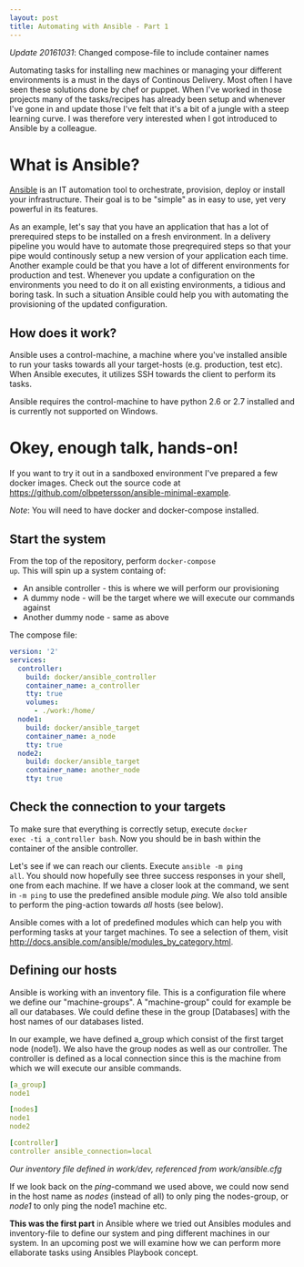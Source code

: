 ```yaml
---
layout: post
title: Automating with Ansible - Part 1
---
```


*Update 20161031*: Changed compose-file to include container names

Automating tasks for installing new machines or managing your different environments is a must in the days of
Continous Delivery. Most often I have seen these solutions done by chef or puppet. When I've worked in those projects
many of the tasks/recipes has already been setup and whenever I've gone in and update those I've felt that it's a bit of
 a jungle with a steep learning curve. I was therefore very interested when I got introduced to Ansible by a colleague.

# What is Ansible?
[Ansible](https://www.ansible.com/) is an IT automation tool to orchestrate, provision, deploy or install your infrastructure.
Their goal is to be "simple" as in easy to use, yet very powerful in its features.


As an example, let's say that you have an application that has a lot of prerequired steps to be installed on a fresh environment. In
a delivery pipeline you would have to automate those preqrequired steps so that your pipe would continously setup a new version
 of your application each time. Another example could be that you have a lot of different environments for production and test. Whenever
 you update a configuration on the environments you need to do it on all existing environments, a tidious and boring task. In such
 a situation Ansible could help you with automating the provisioning of the updated configuration.

## How does it work?

Ansible uses a control-machine, a machine where you've installed ansible to run your tasks towards all your target-hosts (e.g. production, test etc).
When Ansible executes, it utilizes SSH towards the client to perform its tasks.


 Ansible requires the control-machine to have python 2.6 or 2.7 installed and is currently not supported on Windows.

# Okey, enough talk, hands-on!

If you want to try it out in a sandboxed environment I've prepared a few docker images. Check out the source code
 at <https://github.com/olbpetersson/ansible-minimal-example>.

  *Note*: You will need to have docker and docker-compose installed.

## Start the system

From the top of the repository, perform <code>docker-compose up</code>. This will spin up a system containg of:
 * An ansible controller - this is where we will perform our provisioning
 * A dummy node - will be the target where we will execute our commands against
 * Another dummy node - same as above


The compose file:

~~~ yaml
version: '2'
services:
  controller:
    build: docker/ansible_controller
    container_name: a_controller
    tty: true
    volumes:
      - ./work:/home/
  node1:
    build: docker/ansible_target
    container_name: a_node
    tty: true
  node2:
    build: docker/ansible_target
    container_name: another_node
    tty: true
~~~

## Check the connection to your targets

To make sure that everything is correctly setup, execute <code>docker exec -ti a_controller bash</code>. Now you should be in bash within the container
of the ansible controller.


 Let's see if we can reach our clients. Execute <code>ansible -m ping all</code>. You should now hopefully see three success responses in
your shell, one from each machine. If we have a closer look at the command, we sent in <code>-m ping</code> to use the predefined ansible module *ping*.
We also told ansible to perform the ping-action towards *all* hosts (see below).


Ansible comes with a lot of predefined modules which can help you with performing tasks at your target machines. To see a selection of them, visit
<http://docs.ansible.com/ansible/modules_by_category.html>.

## Defining our hosts
Ansible is working with an inventory file. This is a configuration file where we define our "machine-groups". A "machine-group"
 could for example be all our databases. We could define these in the group [Databases] with the host names of our databases listed.


  In our example,
 we have defined a_group which consist of the first target node (node1). We also have the group nodes as well as our controller. The controller is defined as a local
 connection since this is the machine from which we will execute our ansible commands.

~~~ yaml
[a_group]
node1

[nodes]
node1
node2

[controller]
controller ansible_connection=local
~~~
*Our inventory file defined in work/dev, referenced from work/ansible.cfg*

If we look back on the *ping*-command we used above, we could now send in the host name as *nodes* (instead of all) to only ping the nodes-group, or *node1* to only ping the node1 machine etc.


**This was the first part** in Ansible where we tried out Ansibles modules and inventory-file to define our system and ping different machines in our system. In an upcoming post we will examine how we can perform more ellaborate tasks using Ansibles Playbook concept.



